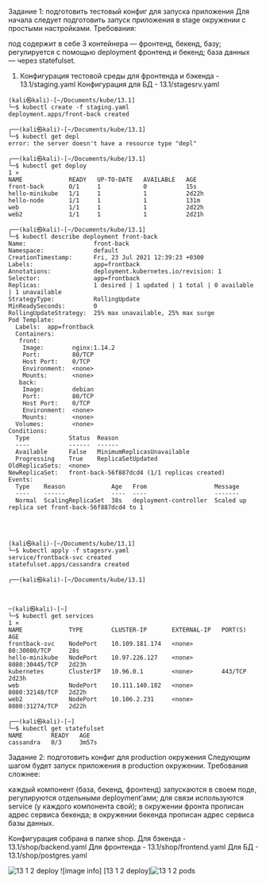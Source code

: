 Задание 1: подготовить тестовый конфиг для запуска приложения
Для начала следует подготовить запуск приложения в stage окружении с простыми настройками. Требования:

под содержит в себе 3 контейнера — фронтенд, бекенд, базу;
регулируется с помощью deployment фронтенд и бекенд;
база данных — через statefulset.


1.  Конфигурация тестовой среды для фронтенда и бэкенда - 13.1/staging.yaml
Конфигурация для БД - 13.1/stagesrv.yaml

```
(kali㉿kali)-[~/Documents/kube/13.1]
└─$ kubectl create -f staging.yaml                                        
deployment.apps/front-back created
                                                                                                                          
┌──(kali㉿kali)-[~/Documents/kube/13.1]
└─$ kubectl get depl              
error: the server doesn't have a resource type "depl"
                                                                                                                          
┌──(kali㉿kali)-[~/Documents/kube/13.1]
└─$ kubectl get deploy                                                                                                1 ⨯
NAME             READY   UP-TO-DATE   AVAILABLE   AGE
front-back       0/1     1            0           15s
hello-minikube   1/1     1            1           2d22h
hello-node       1/1     1            1           131m
web              1/1     1            1           2d22h
web2             1/1     1            1           2d21h
                                                                                                                          
┌──(kali㉿kali)-[~/Documents/kube/13.1]
└─$ kubectl describe deployment front-back
Name:                   front-back
Namespace:              default
CreationTimestamp:      Fri, 23 Jul 2021 12:39:23 +0300
Labels:                 app=frontback
Annotations:            deployment.kubernetes.io/revision: 1
Selector:               app=frontback
Replicas:               1 desired | 1 updated | 1 total | 0 available | 1 unavailable
StrategyType:           RollingUpdate
MinReadySeconds:        0
RollingUpdateStrategy:  25% max unavailable, 25% max surge
Pod Template:
  Labels:  app=frontback
  Containers:
   front:
    Image:        nginx:1.14.2
    Port:         80/TCP
    Host Port:    0/TCP
    Environment:  <none>
    Mounts:       <none>
   back:
    Image:        debian
    Port:         80/TCP
    Host Port:    0/TCP
    Environment:  <none>
    Mounts:       <none>
  Volumes:        <none>
Conditions:
  Type           Status  Reason
  ----           ------  ------
  Available      False   MinimumReplicasUnavailable
  Progressing    True    ReplicaSetUpdated
OldReplicaSets:  <none>
NewReplicaSet:   front-back-56f887dcd4 (1/1 replicas created)
Events:
  Type    Reason             Age   From                   Message
  ----    ------             ----  ----                   -------
  Normal  ScalingReplicaSet  38s   deployment-controller  Scaled up replica set front-back-56f887dcd4 to 1




(kali㉿kali)-[~/Documents/kube/13.1]
└─$ kubectl apply -f stagesrv.yaml                                                  
service/frontback-svc created
statefulset.apps/cassandra created
                                                                                                                          
┌──(kali㉿kali)-[~/Documents/kube/13.1]



─(kali㉿kali)-[~]
└─$ kubectl get services                                                                                              1 ⨯
NAME             TYPE        CLUSTER-IP       EXTERNAL-IP   PORT(S)          AGE
frontback-svc    NodePort    10.109.181.174   <none>        80:30080/TCP     28s
hello-minikube   NodePort    10.97.226.127    <none>        8080:30445/TCP   2d23h
kubernetes       ClusterIP   10.96.0.1        <none>        443/TCP          2d23h
web              NodePort    10.111.140.182   <none>        8080:32148/TCP   2d22h
web2             NodePort    10.106.2.231     <none>        8080:31274/TCP   2d22h
                                                                                                                          
┌──(kali㉿kali)-[~]
└─$ kubectl get statefulset
NAME        READY   AGE
cassandra   0/3     3m57s
```






Задание 2: подготовить конфиг для production окружения
Следующим шагом будет запуск приложения в production окружении. Требования сложнее:

каждый компонент (база, бекенд, фронтенд) запускаются в своем поде, регулируются отдельными deployment’ами;
для связи используются service (у каждого компонента свой);
в окружении фронта прописан адрес сервиса бекенда;
в окружении бекенда прописан адрес сервиса базы данных.



Конфигурация собрана в папке shop.
Для бэкенда - 13.1/shop/backend.yaml
Для фронтенда - 13.1/shop/frontend.yaml
Для БД - 13.1/shop/postgres.yaml


![13 1 2  deploy](https://user-images.githubusercontent.com/54946404/126810288-5e469e77-f6f3-46fb-9590-1e24314e3eb9.png)
![image info] [13 1 2  deploy]![13 1 2  pods](https://user-images.githubusercontent.com/54946404/126810217-5a9110fe-5409-47a6-b5cc-6905e3f1b49e.png)
